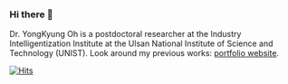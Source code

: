 ### Hi there 👋 


Dr. YongKyung Oh is a postdoctoral researcher at the Industry Intelligentization Institute at the Ulsan National Institute of Science and Technology (UNIST).
Look around my previous works: [portfolio website](https://yongkyung-oh.github.io/). 

[![Hits](https://hits.seeyoufarm.com/api/count/incr/badge.svg?url=https%3A%2F%2Fyongkyung-oh.github.io&count_bg=%23555555&title_bg=%23555555&icon=&icon_color=%23555555&title=&edge_flat=false)](https://yongkyung-oh.github.io/)

<!--![[Profile views](https://gpvc.arturio.dev/yongkyung-oh)](https://github.com/yongkyung-oh)-->
<!--![![Profile views](https://komarev.com/ghpvc/?username=yongkyung-oh&color=grey)](https://github.com/yongkyung-oh)

